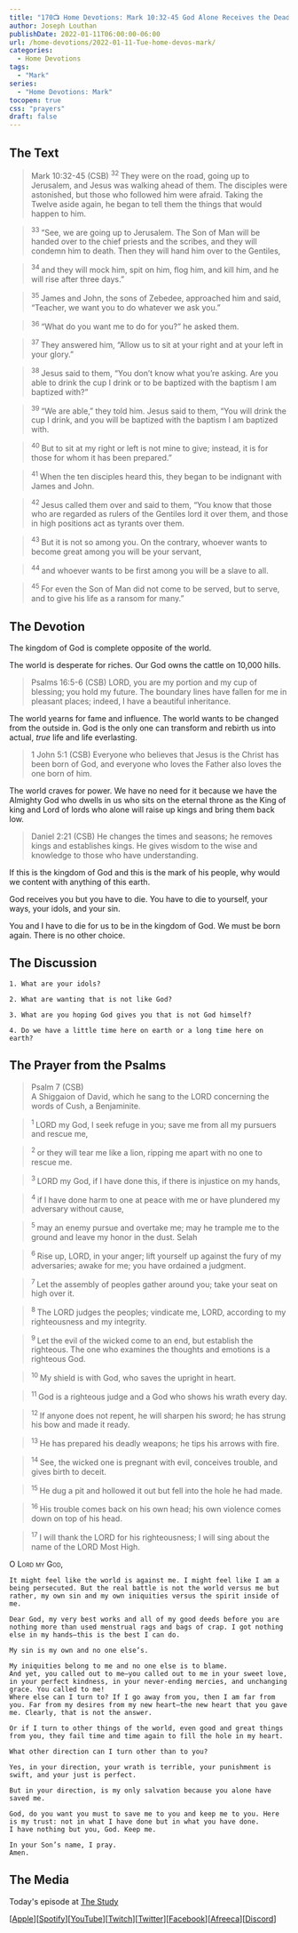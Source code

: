 ```yaml
---
title: "170📺 Home Devotions: Mark 10:32-45 God Alone Receives the Dead"
author: Joseph Louthan
publishDate: 2022-01-11T06:00:00-06:00
url: /home-devotions/2022-01-11-Tue-home-devos-mark/
categories:
  - Home Devotions
tags:
  - "Mark"
series:
  - "Home Devotions: Mark"
tocopen: true
css: "prayers"
draft: false
---
```

## The Text

>Mark 10:32-45 (CSB) 
><sup> 32 </sup> They were on the road, going up to Jerusalem, and Jesus was walking ahead of them. The disciples were astonished, but those who followed him were afraid. Taking the Twelve aside again, he began to tell them the things that would happen to him. 

><sup> 33 </sup> “See, we are going up to Jerusalem. The Son of Man will be handed over to the chief priests and the scribes, and they will condemn him to death. Then they will hand him over to the Gentiles, 

><sup> 34 </sup> and they will mock him, spit on him, flog him, and kill him, and he will rise after three days.” 

><sup> 35 </sup> James and John, the sons of Zebedee, approached him and said, “Teacher, we want you to do whatever we ask you.” 

><sup> 36 </sup> “What do you want me to do for you?” he asked them. 

><sup> 37 </sup> They answered him, “Allow us to sit at your right and at your left in your glory.” 

><sup> 38 </sup> Jesus said to them, “You don’t know what you’re asking. Are you able to drink the cup I drink or to be baptized with the baptism I am baptized with?” 

><sup> 39 </sup> “We are able,” they told him. Jesus said to them, “You will drink the cup I drink, and you will be baptized with the baptism I am baptized with. 

><sup> 40 </sup> But to sit at my right or left is not mine to give; instead, it is for those for whom it has been prepared.” 

><sup> 41 </sup> When the ten disciples heard this, they began to be indignant with James and John. 

><sup> 42 </sup> Jesus called them over and said to them, “You know that those who are regarded as rulers of the Gentiles lord it over them, and those in high positions act as tyrants over them. 

><sup> 43 </sup> But it is not so among you. On the contrary, whoever wants to become great among you will be your servant, 

><sup> 44 </sup> and whoever wants to be first among you will be a slave to all. 

><sup> 45 </sup> For even the Son of Man did not come to be served, but to serve, and to give his life as a ransom for many.” 

## The Devotion

The kingdom of God is complete opposite of the world.

The world is desperate for riches. Our God owns the cattle on 10,000 hills.

>Psalms 16:5-6 (CSB) LORD, you are my portion
and my cup of blessing;
you hold my future.
The boundary lines have fallen for me
in pleasant places;
indeed, I have a beautiful inheritance.

The world yearns for fame and influence. The world wants to be changed from the outside in. God is the only one can transform and rebirth us into actual, *true* life and life everlasting.

>1 John 5:1 (CSB) Everyone who believes that Jesus is the Christ has been born of God, and everyone who loves the Father also loves the one born of him.

The world craves for power. We have no need for it because we have the Almighty God who dwells in us who sits on the eternal throne as the King of king and Lord of lords who alone will raise up kings and bring them back low.

>Daniel 2:21 (CSB) He changes the times and seasons;
he removes kings and establishes kings.
He gives wisdom to the wise
and knowledge to those
who have understanding.

If this is the kingdom of God and this is the mark of his people, why would we content with anything of this earth.

God receives you but you have to die. You have to die to yourself, your ways, your idols, and your sin. 

You and I have to die for us to be in the kingdom of God. We must be born again. There is no other choice.

## The Discussion

```text
1. What are your idols?
```

```text
2. What are wanting that is not like God?
```

```text
3. What are you hoping God gives you that is not God himself?
```

```text
4. Do we have a little time here on earth or a long time here on earth? 
```

## The Prayer from the Psalms

>Psalm 7 (CSB)  
>   A Shiggaion of David, which he sang to the LORD concerning the words of Cush, a Benjaminite. 

><sup> 1 </sup> LORD my God, I seek refuge in you; save me from all my pursuers and rescue me, 

><sup> 2 </sup> or they will tear me like a lion, ripping me apart with no one to rescue me. 

><sup> 3 </sup> LORD my God, if I have done this, if there is injustice on my hands, 

><sup> 4 </sup> if I have done harm to one at peace with me or have plundered my adversary without cause, 

><sup> 5 </sup> may an enemy pursue and overtake me; may he trample me to the ground and leave my honor in the dust. Selah 

><sup> 6 </sup> Rise up, LORD, in your anger; lift yourself up against the fury of my adversaries; awake for me; you have ordained a judgment. 

><sup> 7 </sup> Let the assembly of peoples gather around you; take your seat on high over it. 

><sup> 8 </sup> The LORD judges the peoples; vindicate me, LORD, according to my righteousness and my integrity. 

><sup> 9 </sup> Let the evil of the wicked come to an end, but establish the righteous. The one who examines the thoughts and emotions is a righteous God. 

><sup> 10 </sup> My shield is with God, who saves the upright in heart. 

><sup> 11 </sup> God is a righteous judge and a God who shows his wrath every day. 

><sup> 12 </sup> If anyone does not repent, he will sharpen his sword; he has strung his bow and made it ready. 

><sup> 13 </sup> He has prepared his deadly weapons; he tips his arrows with fire. 

><sup> 14 </sup> See, the wicked one is pregnant with evil, conceives trouble, and gives birth to deceit. 

><sup> 15 </sup> He dug a pit and hollowed it out but fell into the hole he had made. 

><sup> 16 </sup> His trouble comes back on his own head; his own violence comes down on top of his head. 

><sup> 17 </sup> I will thank the LORD for his righteousness; I will sing about the name of the LORD Most High.

<div style="font-variant: small-caps;">
  O Lord my God,
</div>

```text
It might feel like the world is against me. I might feel like I am a being persecuted. But the real battle is not the world versus me but rather, my own sin and my own iniquities versus the spirit inside of me.

Dear God, my very best works and all of my good deeds before you are nothing more than used menstrual rags and bags of crap. I got nothing else in my hands—this is the best I can do.

My sin is my own and no one else’s.

My iniquities belong to me and no one else is to blame.
And yet, you called out to me—you called out to me in your sweet love, in your perfect kindness, in your never-ending mercies, and unchanging grace. You called to me!
Where else can I turn to? If I go away from you, then I am far from you. Far from my desires from my new heart—the new heart that you gave me. Clearly, that is not the answer.

Or if I turn to other things of the world, even good and great things from you, they fail time and time again to fill the hole in my heart.

What other direction can I turn other than to you?

Yes, in your direction, your wrath is terrible, your punishment is swift, and your just is perfect.

But in your direction, is my only salvation because you alone have saved me.

God, do you want you must to save me to you and keep me to you. Here is my trust: not in what I have done but in what you have done.
I have nothing but you, God. Keep me.

In your Son’s name, I pray.
Amen.
```

## The Media

Today's episode at [The Study](http://study.theologic.us/podcast/home-devotions-mark-1032-45-god-alone-receives-the-dead)

\[[Apple](https://podcasts.apple.com/us/podcast/the-study/id1557102127)\]\[[Spotify](https://open.spotify.com/show/0Xs5qsNvWePyRqcmtOTPkR)\]\[[YouTube](http://youtube.theologic.us)\]\[[Twitch](http://twitch.theologic.us)\]\[[Twitter](https://twitter.com/theologic_us)\]\[[Facebook](https://www.facebook.com/groups/462231051477464)\]\[[Afreeca](https://bj.afreecatv.com/theologicus)\]\[[Discord](http://discord.theologic.us)\]
